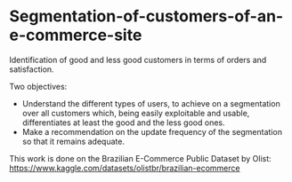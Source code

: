 # Segmentation-of-customers-of-an-e-commerce-site
Identification of good and less good customers in terms of orders and satisfaction.

Two objectives:
- Understand the different types of users, to achieve on a segmentation over all customers which,  being easily exploitable and usable, differentiates at least the good and the less good ones.
- Make a recommendation on the update frequency of the segmentation so that it remains adequate.

This work is done on the Brazilian E-Commerce Public Dataset by Olist:
https://www.kaggle.com/datasets/olistbr/brazilian-ecommerce
